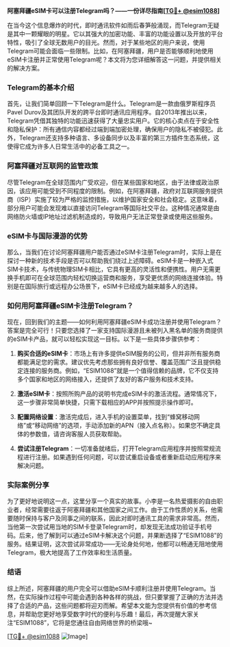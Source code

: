 **阿塞拜疆eSIM卡可以注册Telegram吗？——一份详尽指南[[TG💪+ @esim1088](https://t.me/s/esim1088)]**

在当今这个信息爆炸的时代，即时通讯软件如雨后春笋般涌现，而Telegram无疑是其中一颗耀眼的明星。它以其强大的加密功能、丰富的功能设置以及开放的平台特性，吸引了全球无数用户的目光。然而，对于某些地区的用户来说，使用Telegram可能会面临一些限制。比如，在阿塞拜疆，用户是否能够顺利地使用eSIM卡注册并正常使用Telegram呢？本文将为您详细解答这一问题，并提供相关的解决方案。

### Telegram的基本介绍

首先，让我们简单回顾一下Telegram是什么。Telegram是一款由俄罗斯程序员Pavel Durov及其团队开发的跨平台即时通讯应用程序。自2013年推出以来，Telegram凭借其独特的功能迅速获得了大量忠实用户。它的核心卖点在于安全性和隐私保护：所有通信内容都经过端到端加密处理，确保用户的隐私不被侵犯。此外，Telegram还支持多种语言、多设备同步以及丰富的第三方插件生态系统，这使得它成为许多人日常生活中的必备工具之一。

### 阿塞拜疆对互联网的监管政策

尽管Telegram在全球范围内广受欢迎，但在某些国家和地区，由于法律或政治原因，该应用可能受到不同程度的限制。例如，在阿塞拜疆，政府对互联网服务提供商（ISP）实施了较为严格的监控措施，以维护国家安全和社会稳定。这意味着，部分用户可能会发现难以直接访问Telegram等国际社交平台。这种情况通常是由网络防火墙或IP地址过滤机制造成的，导致用户无法正常登录或使用这些服务。

### eSIM卡与国际漫游的优势

那么，当我们在讨论阿塞拜疆用户能否通过eSIM卡注册Telegram时，实际上是在探讨一种新的技术手段是否可以帮助我们绕过上述障碍。eSIM卡是一种嵌入式SIM卡技术，与传统物理SIM卡相比，它具有更高的灵活性和便携性。用户无需更换手机即可在全球范围内轻松切换运营商和服务，享受更优质的网络连接体验。特别是在国际旅行或远程办公场景下，eSIM卡已经成为越来越多人的选择。

### 如何用阿塞拜疆eSIM卡注册Telegram？

现在，回到我们的主题——如何利用阿塞拜疆eSIM卡成功注册并使用Telegram？答案是完全可行！只要您选择了一家支持国际漫游且未被列入黑名单的服务商提供的eSIM卡产品，就可以轻松实现这一目标。以下是一些具体步骤供参考：

1. **购买合适的eSIM卡**：市场上有许多提供eSIM服务的公司，但并非所有服务商都能满足您的需求。建议优先考虑那些拥有良好信誉、覆盖范围广泛且提供稳定连接的服务商。例如，“ESIM1088”就是一个值得信赖的品牌，它不仅支持多个国家和地区的网络接入，还提供了友好的客户服务和技术支持。
   
2. **激活eSIM卡**：按照所购产品的说明书完成eSIM卡的激活流程。通常情况下，这一步骤非常简单快捷，只需下载相应的APP并按照提示操作即可。

3. **配置网络设置**：激活完成后，进入手机的设置菜单，找到“蜂窝移动网络”或“移动网络”的选项，手动添加新的APN（接入点名称）。如果您不确定具体的参数值，请咨询客服人员获取帮助。

4. **尝试注册Telegram**：一切准备就绪后，打开Telegram应用程序并按照常规流程进行注册。如果遇到任何问题，可以尝试重启设备或者重新启动应用程序来解决问题。

### 实际案例分享

为了更好地说明这一点，这里分享一个真实的故事。小李是一名热爱摄影的自由职业者，经常需要往返于阿塞拜疆和其他国家之间工作。由于工作性质的关系，他需要随时保持与客户及同事之间的联系，因此对即时通讯工具的需求非常高。然而，当他第一次尝试用当地的SIM卡登录Telegram时，却发现无法成功验证手机号码。后来，他了解到可以通过eSIM卡解决这个问题，并果断选择了“ESIM1088”的服务。结果证明，这次尝试非常成功——无论身处何地，他都可以畅通无阻地使用Telegram，极大地提高了工作效率和生活质量。

### 结语

综上所述，阿塞拜疆的用户完全可以借助eSIM卡顺利注册并使用Telegram。当然，在实际操作过程中可能会遇到各种各样的挑战，但只要掌握了正确的方法并选择了合适的产品，这些问题都将迎刃而解。希望本文能为您提供有价值的参考信息，并帮助您更好地享受数字时代的便利与乐趣！最后，再次提醒大家关注“ESIM1088”，它将是您通往自由网络世界的桥梁哦~ 

[[TG💪+ @esim1088](https://t.me/s/esim1088) ![Image](https://i.postimg.cc/4NQfJmqS/Snipaste-2025-05-13-00-14-12.png)]